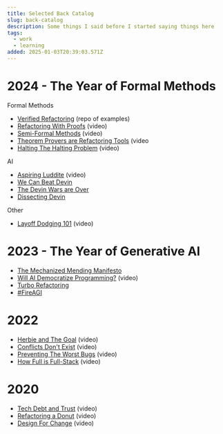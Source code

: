 ```yaml
---
title: Selected Back Catalog
slug: back-catalog
description: Some things I said before I started saying things here
tags:
  - work
  - learning
added: 2025-01-03T20:39:03.571Z
---
```


# 2024 - The Year of Formal Methods

Formal Methods

* [Verified Refactoring](https://github.com/raymyers/verified-refactoring) (repo of examples)
* [Refactoring With Proofs](https://youtu.be/XNIdKXQ56o4) (video)
* [Semi-Formal Methods](https://youtu.be/N0YiiCOtL9s) (video)
* [Theorem Provers are Refactoring Tools](https://youtu.be/UdB3XBf219Y) (video
* [Halting The Halting Problem](https://youtu.be/YzdfDMj2fjk) (video)

AI

* [Aspiring Luddite](https://youtu.be/WugbbKdgv5Y) (video)
* [We Can Beat Devin](https://mender.ai/blog/we-can-beat-devin)
* [The Devin Wars are Over](https://nopilot.dev/blog/devin-war-over)
* [Dissecting Devin](https://nopilot.dev/blog/dissecting-devin)

Other

* [Layoff Dodging 101](https://youtu.be/N4FjGRfVap0) (video)

# 2023 - The Year of Generative AI

* [The Mechanized Mending Manifesto](https://mender.ai/docs/intro)
* [Will AI Democratize Programming?](https://www.youtube.com/watch?v=7YxD8R9Q_Bo) (video)
* [Turbo Refactoring](https://mender.ai/blog/turbo-refactoring)
* [#FireAGI](https://mender.ai/blog/fire-agi)

# 2022

* [Herbie and The Goal](https://youtu.be/p3b7-U99UeA) (video)
* [Conflicts Don't Exist](https://youtu.be/wP1vD2pguvs) (video)
* [Preventing The Worst Bugs](https://youtu.be/HsKiaEMdwKM) (video)
* [How Full is Full-Stack](https://youtu.be/4PR_Ljpc-io) (video)

# 2020

* [Tech Debt and Trust](https://youtu.be/EtTfG-JMTY4) (video)
* [Refactoring a Donut](https://youtu.be/BXSZ4_DKCBw) (video)
* [Design For Change](https://youtu.be/GfFitJ6PNPo) (video)
